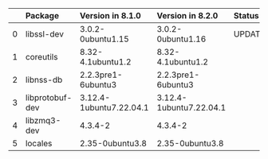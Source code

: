 <!-- markdown-link-check-disable -->

|    | Package         | Version in 8.1.0        | Version in 8.2.0        | Status   |
|---:|:----------------|:------------------------|:------------------------|:---------|
|  0 | libssl-dev      | 3.0.2-0ubuntu1.15       | 3.0.2-0ubuntu1.16       | UPDATED  |
|  1 | coreutils       | 8.32-4.1ubuntu1.2       | 8.32-4.1ubuntu1.2       |          |
|  2 | libnss-db       | 2.2.3pre1-6ubuntu3      | 2.2.3pre1-6ubuntu3      |          |
|  3 | libprotobuf-dev | 3.12.4-1ubuntu7.22.04.1 | 3.12.4-1ubuntu7.22.04.1 |          |
|  4 | libzmq3-dev     | 4.3.4-2                 | 4.3.4-2                 |          |
|  5 | locales         | 2.35-0ubuntu3.8         | 2.35-0ubuntu3.8         |          |